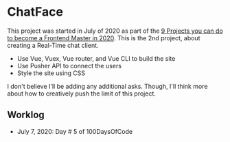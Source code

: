 # ChatFace

This project was started in July of 2020 as part of the [9 Projects you can do to become a Frontend Master in 2020](https://dev.to/simonholdorf/9-projects-you-can-do-to-become-a-frontend-master-in-2020-n2h). This is the 2nd project, about creating a Real-Time chat client.

- Use Vue, Vuex, Vue router, and Vue CLI to build the site
- Use Pusher API to connect the users
- Style the site using CSS

I don't believe I'll be adding any additional asks. Though, I'll think more about how to creatively push the limit of this project. 

## Worklog
- July 7, 2020: Day # 5 of 100DaysOfCode
